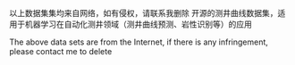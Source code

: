 以上数据集集均来自网络，如有侵权，请联系我删除
开源的测井曲线数据集，适用于机器学习在自动化测井领域（测井曲线预测、岩性识别等）的应用

The above data sets are from the Internet, if there is any infringement, please contact me to delete
